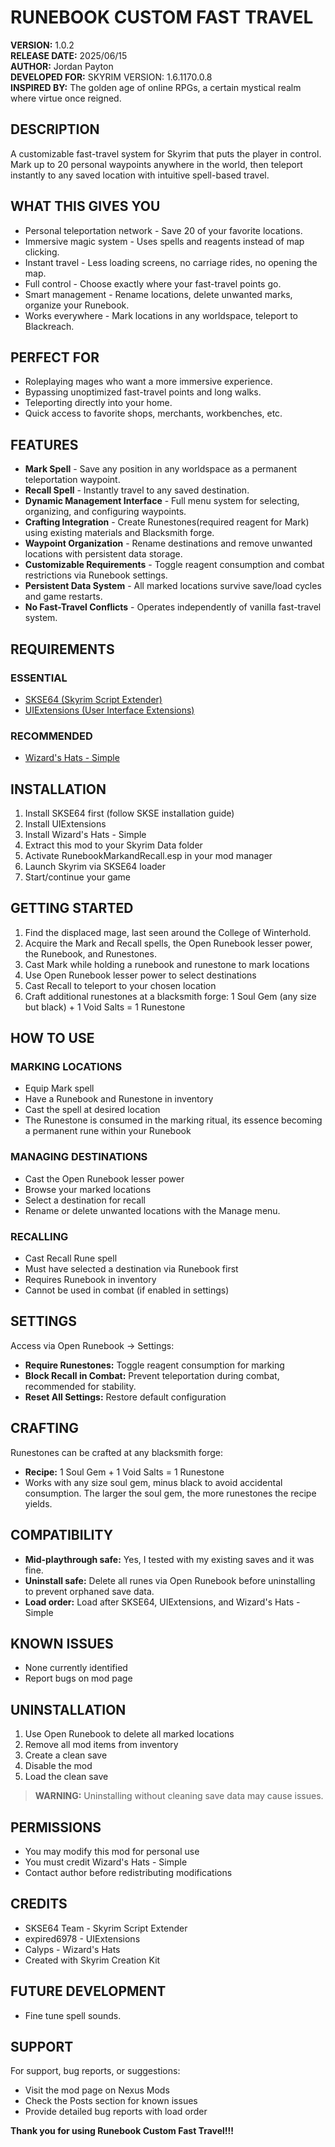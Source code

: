 # RUNEBOOK CUSTOM FAST TRAVEL

**VERSION:** 1.0.2  
**RELEASE DATE:** 2025/06/15  
**AUTHOR:** Jordan Payton  
**DEVELOPED FOR:** SKYRIM VERSION: 1.6.1170.0.8  
**INSPIRED BY:** The golden age of online RPGs, a certain mystical realm where virtue once reigned.

## DESCRIPTION

A customizable fast-travel system for Skyrim that puts the player in control. Mark up to 20 personal waypoints anywhere in the world, then teleport instantly to any saved location with intuitive spell-based travel.

## WHAT THIS GIVES YOU

- Personal teleportation network - Save 20 of your favorite locations.
- Immersive magic system - Uses spells and reagents instead of map clicking.
- Instant travel - Less loading screens, no carriage rides, no opening the map.
- Full control - Choose exactly where your fast-travel points go.
- Smart management - Rename locations, delete unwanted marks, organize your Runebook.
- Works everywhere - Mark locations in any worldspace, teleport to Blackreach.

## PERFECT FOR

- Roleplaying mages who want a more immersive experience.
- Bypassing unoptimized fast-travel points and long walks.
- Teleporting directly into your home.
- Quick access to favorite shops, merchants, workbenches, etc.

## FEATURES

- **Mark Spell** - Save any position in any worldspace as a permanent teleportation waypoint.
- **Recall Spell** - Instantly travel to any saved destination.
- **Dynamic Management Interface** - Full menu system for selecting, organizing, and configuring waypoints.
- **Crafting Integration** - Create Runestones(required reagent for Mark) using existing materials and Blacksmith forge.
- **Waypoint Organization** - Rename destinations and remove unwanted locations with persistent data storage.
- **Customizable Requirements** - Toggle reagent consumption and combat restrictions via Runebook settings.
- **Persistent Data System** - All marked locations survive save/load cycles and game restarts.
- **No Fast-Travel Conflicts** - Operates independently of vanilla fast-travel system.

## REQUIREMENTS

### ESSENTIAL

- [SKSE64 (Skyrim Script Extender)](https://skse.silverlock.org/)
- [UIExtensions (User Interface Extensions)](https://www.nexusmods.com/skyrimspecialedition/mods/17561)

### RECOMMENDED

- [Wizard's Hats - Simple](https://www.nexusmods.com/skyrimspecialedition/mods/2385)

## INSTALLATION

1. Install SKSE64 first (follow SKSE installation guide)
2. Install UIExtensions
3. Install Wizard's Hats - Simple
4. Extract this mod to your Skyrim Data folder
5. Activate RunebookMarkandRecall.esp in your mod manager
6. Launch Skyrim via SKSE64 loader
7. Start/continue your game

## GETTING STARTED

1. Find the displaced mage, last seen around the College of Winterhold.
2. Acquire the Mark and Recall spells, the Open Runebook lesser power, the Runebook, and Runestones.
3. Cast Mark while holding a runebook and runestone to mark locations
4. Use Open Runebook lesser power to select destinations
5. Cast Recall to teleport to your chosen location
6. Craft additional runestones at a blacksmith forge: 1 Soul Gem (any size but black) + 1 Void Salts = 1 Runestone

## HOW TO USE

### MARKING LOCATIONS

- Equip Mark spell
- Have a Runebook and Runestone in inventory
- Cast the spell at desired location
- The Runestone is consumed in the marking ritual, its essence becoming a permanent rune within your Runebook

### MANAGING DESTINATIONS

- Cast the Open Runebook lesser power
- Browse your marked locations
- Select a destination for recall
- Rename or delete unwanted locations with the Manage menu.

### RECALLING

- Cast Recall Rune spell
- Must have selected a destination via Runebook first
- Requires Runebook in inventory
- Cannot be used in combat (if enabled in settings)

## SETTINGS

Access via Open Runebook → Settings:

- **Require Runestones:** Toggle reagent consumption for marking
- **Block Recall in Combat:** Prevent teleportation during combat, recommended for stability.
- **Reset All Settings:** Restore default configuration

## CRAFTING

Runestones can be crafted at any blacksmith forge:

- **Recipe:** 1 Soul Gem + 1 Void Salts = 1 Runestone
- Works with any size soul gem, minus black to avoid accidental consumption. The larger the soul gem, the more runestones the recipe yields.

## COMPATIBILITY

- **Mid-playthrough safe:** Yes, I tested with my existing saves and it was fine.
- **Uninstall safe:** Delete all runes via Open Runebook before uninstalling to prevent orphaned save data.
- **Load order:** Load after SKSE64, UIExtensions, and Wizard's Hats - Simple

## KNOWN ISSUES

- None currently identified
- Report bugs on mod page

## UNINSTALLATION

1. Use Open Runebook to delete all marked locations
2. Remove all mod items from inventory
3. Create a clean save
4. Disable the mod
5. Load the clean save

> **WARNING:** Uninstalling without cleaning save data may cause issues.

## PERMISSIONS

- You may modify this mod for personal use
- You must credit Wizard's Hats - Simple
- Contact author before redistributing modifications

## CREDITS

- SKSE64 Team - Skyrim Script Extender
- expired6978 - UIExtensions
- Calyps - Wizard's Hats
- Created with Skyrim Creation Kit

## FUTURE DEVELOPMENT

- Fine tune spell sounds.

## SUPPORT

For support, bug reports, or suggestions:

- Visit the mod page on Nexus Mods
- Check the Posts section for known issues
- Provide detailed bug reports with load order

**Thank you for using Runebook Custom Fast Travel!!!**
